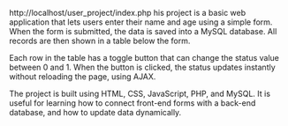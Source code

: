 http://localhost/user_project/index.php
his project is a basic web application that lets users enter their name and age using a simple form. When the form is submitted, the data is saved into a MySQL database. All records are then shown in a table below the form.

Each row in the table has a toggle button that can change the status value between 0 and 1. When the button is clicked, the status updates instantly without reloading the page, using AJAX.

The project is built using HTML, CSS, JavaScript, PHP, and MySQL. It is useful for learning how to connect front-end forms with a back-end database, and how to update data dynamically.


